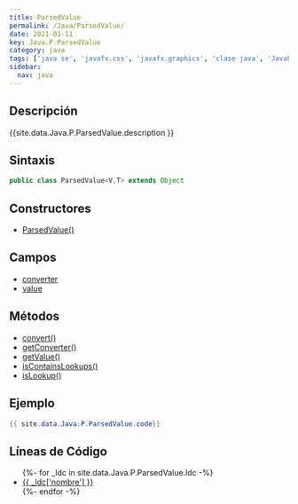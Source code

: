```yaml
---
title: ParsedValue
permalink: /Java/ParsedValue/
date: 2021-01-11
key: Java.P.ParsedValue
category: java
tags: ['java se', 'javafx.css', 'javafx.graphics', 'clase java', 'JavaFX 8.0']
sidebar: 
  nav: java
---
```


## Descripción
{{site.data.Java.P.ParsedValue.description }}

## Sintaxis
~~~java
public class ParsedValue<V,T> extends Object
~~~

## Constructores
* [ParsedValue()](/Java/ParsedValue/ParsedValue/)

## Campos
* [converter](/Java/ParsedValue/converter)
* [value](/Java/ParsedValue/value)

## Métodos
* [convert()](/Java/ParsedValue/convert)
* [getConverter()](/Java/ParsedValue/getConverter)
* [getValue()](/Java/ParsedValue/getValue)
* [isContainsLookups()](/Java/ParsedValue/isContainsLookups)
* [isLookup()](/Java/ParsedValue/isLookup)

## Ejemplo
~~~java
{{ site.data.Java.P.ParsedValue.code}}
~~~

## Líneas de Código
<ul>
{%- for _ldc in site.data.Java.P.ParsedValue.ldc -%}
   <li>
       <a href="{{_ldc['url'] }}">{{ _ldc['nombre'] }}</a>
   </li>
{%- endfor -%}
</ul>
